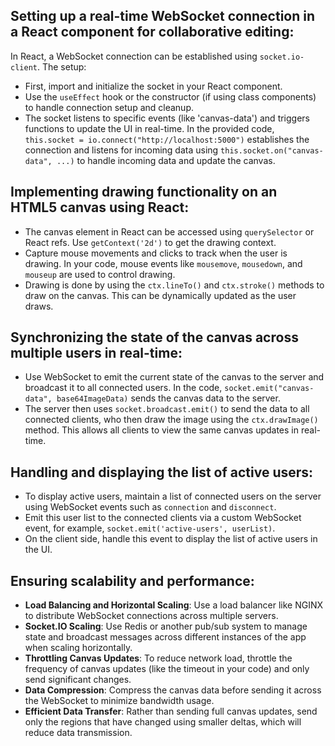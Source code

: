 ## Setting up a real-time WebSocket connection in a React component for collaborative editing:
   In React, a WebSocket connection can be established using `socket.io-client`. 
   The setup:
   - First, import and initialize the socket in your React component.
   - Use the `useEffect` hook or the constructor (if using class components) to handle connection setup and cleanup.
   - The socket listens to specific events (like 'canvas-data') and triggers functions to update the UI in real-time. In the provided code, `this.socket = io.connect("http://localhost:5000")` establishes the connection and listens for incoming data using `this.socket.on("canvas-data", ...)` to handle incoming data and update the canvas.

## Implementing drawing functionality on an HTML5 canvas using React:
   - The canvas element in React can be accessed using `querySelector` or React refs. Use `getContext('2d')` to get the drawing context.
   - Capture mouse movements and clicks to track when the user is drawing. In your code, mouse events like `mousemove`, `mousedown`, and `mouseup` are used to control drawing.
   - Drawing is done by using the `ctx.lineTo()` and `ctx.stroke()` methods to draw on the canvas. This can be dynamically updated as the user draws.

## Synchronizing the state of the canvas across multiple users in real-time:
   - Use WebSocket to emit the current state of the canvas to the server and broadcast it to all connected users. In the code, `socket.emit("canvas-data", base64ImageData)` sends the canvas data to the server.
   - The server then uses `socket.broadcast.emit()` to send the data to all connected clients, who then draw the image using the `ctx.drawImage()` method. This allows all clients to view the same canvas updates in real-time.

## Handling and displaying the list of active users:
   - To display active users, maintain a list of connected users on the server using WebSocket events such as `connection` and `disconnect`. 
   - Emit this user list to the connected clients via a custom WebSocket event, for example, `socket.emit('active-users', userList)`.
   - On the client side, handle this event to display the list of active users in the UI.

## Ensuring scalability and performance:
   - **Load Balancing and Horizontal Scaling**: Use a load balancer like NGINX to distribute WebSocket connections across multiple servers.
   - **Socket.IO Scaling**: Use Redis or another pub/sub system to manage state and broadcast messages across different instances of the app when scaling horizontally.
   - **Throttling Canvas Updates**: To reduce network load, throttle the frequency of canvas updates (like the timeout in your code) and only send significant changes.
   - **Data Compression**: Compress the canvas data before sending it across the WebSocket to minimize bandwidth usage.
   - **Efficient Data Transfer**: Rather than sending full canvas updates, send only the regions that have changed using smaller deltas, which will reduce data transmission.
